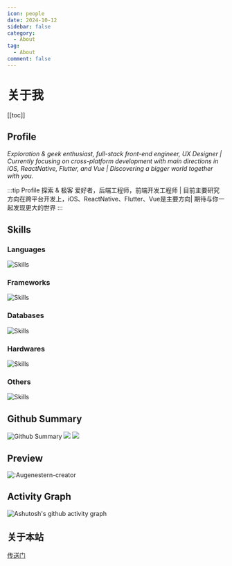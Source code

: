 ```yaml
---
icon: people
date: 2024-10-12
sidebar: false
category:
  - About
tag:
  - About
comment: false
---
```

# 关于我

[[toc]]

## Profile
_Exploration & geek enthusiast, full-stack front-end engineer, UX Designer | Currently focusing on cross-platform development with main directions in iOS, ReactNative, Flutter, and Vue | Discovering a bigger world together with you._

:::tip Profile
探索 & 极客 爱好者，后端工程师，前端开发工程师 | 目前主要研究方向在跨平台开发上，iOS、ReactNative、Flutter、Vue是主要方向| 期待与你一起发现更大的世界
:::
## Skills
### Languages
<img src="https://skillicons.dev/icons?i=java,cs,javascript,ts,dart,python,html,css,regex,md,sass,bash&theme=dark&&perline=10" alt="Skills"/>

### Frameworks
<img src="https://skillicons.dev/icons?i=spring,flutter,vue,nodejs,react,reactivex,redux,dotnet&theme=dark&&perline=10" alt="Skills"/>

### Databases
<img src="https://skillicons.dev/icons?i=sqlite,mysql,redis&theme=dark&&perline=10" alt="Skills"/>

### Hardwares
<img src="https://skillicons.dev/icons?i=raspberrypi&theme=dark&&perline=10" alt="Skills"/>

### Others
<img src="https://skillicons.dev/icons?i=vim,visualstudio,vscode,androidstudio,aws,figma,gradle,gcp,git,github,gitlab,idea,jenkins,linux,postman,powershell,linkedin,stackoverflow,svg,tensorflow,twitter&theme=dark&&perline=10" alt="Skills"/>


## Github Summary

<img src="https://github-trophies.vercel.app/?username=mrjackc&theme=radical&margin-w=25" alt="Github Summary"/>
<img src="https://github-readme-stats.vercel.app/api/top-langs/?username=mrjackc&theme=radical&layout=compact&bg_color=30,ef475d,904e95&title_color=fff&text_color=fff" />
<img src="https://github-readme-stats.vercel.app/api?username=mrjackc&count_private=true&show_icons=true&theme=radical&bg_color=30,ef475d,904e95&title_color=fff&text_color=fff" />

## Preview
![:Augenestern-creator](https://count.getloli.com/get/@:mrjackc?theme=gelbooru-h)

## Activity Graph
![Ashutosh's github activity graph](https://github-readme-activity-graph-sandy.vercel.app/graph?username=mrjackc&theme=dracula)
## 关于本站
[传送门](/about)
